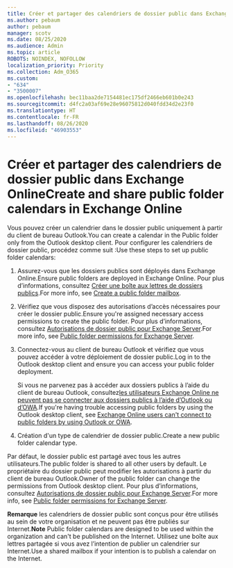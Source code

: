 ```yaml
---
title: Créer et partager des calendriers de dossier public dans Exchange Online
ms.author: pebaum
author: pebaum
manager: scotv
ms.date: 08/25/2020
ms.audience: Admin
ms.topic: article
ROBOTS: NOINDEX, NOFOLLOW
localization_priority: Priority
ms.collection: Adm_O365
ms.custom:
- "634"
- "3500007"
ms.openlocfilehash: bec11baa2de7154481ec175df2466eb601b0e243
ms.sourcegitcommit: d4fc2a03af69e28e96075812d040fdd34d2e23f0
ms.translationtype: HT
ms.contentlocale: fr-FR
ms.lasthandoff: 08/26/2020
ms.locfileid: "46903553"
---
```

# <a name="create-and-share-public-folder-calendars-in-exchange-online"></a><span data-ttu-id="236a1-102">Créer et partager des calendriers de dossier public dans Exchange Online</span><span class="sxs-lookup"><span data-stu-id="236a1-102">Create and share public folder calendars in Exchange Online</span></span>

<span data-ttu-id="236a1-103">Vous pouvez créer un calendrier dans le dossier public uniquement à partir du client de bureau Outlook.</span><span class="sxs-lookup"><span data-stu-id="236a1-103">You can create a calendar in the Public folder only from the Outlook desktop client.</span></span> <span data-ttu-id="236a1-104">Pour configurer les calendriers de dossier public, procédez comme suit :</span><span class="sxs-lookup"><span data-stu-id="236a1-104">Use these steps to set up public folder calendars:</span></span>

1. <span data-ttu-id="236a1-105">Assurez-vous que les dossiers publics sont déployés dans Exchange Online.</span><span class="sxs-lookup"><span data-stu-id="236a1-105">Ensure public folders are deployed in Exchange Online.</span></span> <span data-ttu-id="236a1-106">Pour plus d’informations, consultez [Créer une boîte aux lettres de dossiers publics](https://docs.microsoft.com/exchange/collaboration-exo/public-folders/create-public-folder-mailbox).</span><span class="sxs-lookup"><span data-stu-id="236a1-106">For more info, see [Create a public folder mailbox](https://docs.microsoft.com/exchange/collaboration-exo/public-folders/create-public-folder-mailbox).</span></span> 

2. <span data-ttu-id="236a1-107">Vérifiez que vous disposez des autorisations d’accès nécessaires pour créer le dossier public.</span><span class="sxs-lookup"><span data-stu-id="236a1-107">Ensure you're assigned necessary access permissions to create the public folder.</span></span> <span data-ttu-id="236a1-108">Pour plus d’informations, consultez [Autorisations de dossier public pour Exchange Server](https://support.microsoft.com/help/2573274/public-folder-permissions-for-exchange-server).</span><span class="sxs-lookup"><span data-stu-id="236a1-108">For more info, see [Public folder permissions for Exchange Server](https://support.microsoft.com/help/2573274/public-folder-permissions-for-exchange-server).</span></span> 
  
3. <span data-ttu-id="236a1-109">Connectez-vous au client de bureau Outlook et vérifiez que vous pouvez accéder à votre déploiement de dossier public.</span><span class="sxs-lookup"><span data-stu-id="236a1-109">Log in to the Outlook desktop client and ensure you can access your public folder deployment.</span></span>

    <span data-ttu-id="236a1-110">Si vous ne parvenez pas à accéder aux dossiers publics à l’aide du client de bureau Outlook, consultez[les utilisateurs Exchange Online ne peuvent pas se connecter aux dossiers publics à l’aide d’Outlook ou d’OWA](https://aka.ms/pfcte).</span><span class="sxs-lookup"><span data-stu-id="236a1-110">If you're having trouble accessing public folders by using the Outlook desktop client, see [Exchange Online users can't connect to public folders by using Outlook or OWA](https://aka.ms/pfcte).</span></span>

4. <span data-ttu-id="236a1-111">Création d'un type de calendrier de dossier public.</span><span class="sxs-lookup"><span data-stu-id="236a1-111">Create a new public folder calendar type.</span></span>

<span data-ttu-id="236a1-112">Par défaut, le dossier public est partagé avec tous les autres utilisateurs.</span><span class="sxs-lookup"><span data-stu-id="236a1-112">The public folder is shared to all other users by default.</span></span> <span data-ttu-id="236a1-113">Le propriétaire du dossier public peut modifier les autorisations à partir du client de bureau Outlook.</span><span class="sxs-lookup"><span data-stu-id="236a1-113">Owner of the public folder can change the permissions from Outlook desktop client.</span></span> <span data-ttu-id="236a1-114">Pour plus d’informations, consultez [Autorisations de dossier public pour Exchange Server](https://support.microsoft.com/help/2573274/public-folder-permissions-for-exchange-server).</span><span class="sxs-lookup"><span data-stu-id="236a1-114">For more info, see [Public folder permissions for Exchange Server](https://support.microsoft.com/help/2573274/public-folder-permissions-for-exchange-server).</span></span>

<span data-ttu-id="236a1-115">**Remarque** les calendriers de dossier public sont conçus pour être utilisés au sein de votre organisation et ne peuvent pas être publiés sur Internet.</span><span class="sxs-lookup"><span data-stu-id="236a1-115">**Note** Public folder calendars are designed to be used within the organization and can't be published on the Internet.</span></span> <span data-ttu-id="236a1-116">Utilisez une boîte aux lettres partagée si vous avez l’intention de publier un calendrier sur Internet.</span><span class="sxs-lookup"><span data-stu-id="236a1-116">Use a shared mailbox if your intention is to publish a calendar on the  Internet.</span></span>